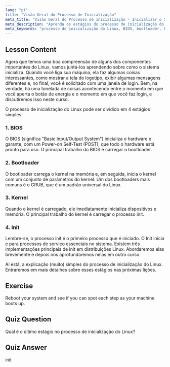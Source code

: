 ```yaml
---
lang: "pt"
title: "Visão Geral do Processo de Inicialização"
meta_title: "Visão Geral do Processo de Inicialização - Inicializar o Sistema"
meta_description: "Aprenda os estágios do processo de inicialização do Linux: BIOS, bootloader, kernel e init. Entenda como o Linux inicia desde o ligar até o login. Guia essencial para iniciantes em Linux."
meta_keywords: "processo de inicialização do Linux, BIOS, bootloader, kernel, init, tutorial de Linux, guia de Linux, iniciante"
---
```


## Lesson Content

Agora que temos uma boa compreensão de alguns dos componentes importantes do Linux, vamos juntá-los aprendendo sobre como o sistema inicializa. Quando você liga sua máquina, ela faz algumas coisas interessantes, como mostrar a tela do logotipo, exibir algumas mensagens diferentes e, no final, você é solicitado com uma janela de login. Bem, na verdade, há uma tonelada de coisas acontecendo entre o momento em que você aperta o botão de energia e o momento em que você faz login, e discutiremos isso neste curso.

O processo de inicialização do Linux pode ser dividido em 4 estágios simples:

### 1. BIOS

O BIOS (significa "Basic Input/Output System") inicializa o hardware e garante, com um Power-on Self-Test (POST), que todo o hardware está pronto para uso. O principal trabalho do BIOS é carregar o bootloader.

### 2. Bootloader

O bootloader carrega o kernel na memória e, em seguida, inicia o kernel com um conjunto de parâmetros do kernel. Um dos bootloaders mais comuns é o GRUB, que é um padrão universal do Linux.

### 3. Kernel

Quando o kernel é carregado, ele imediatamente inicializa dispositivos e memória. O principal trabalho do kernel é carregar o processo init.

### 4. Init

Lembre-se, o processo init é o primeiro processo que é iniciado. O Init inicia e para processos de serviço essenciais no sistema. Existem três implementações principais de init em distribuições Linux. Abordaremos elas brevemente e depois nos aprofundaremos nelas em outro curso.

Aí está, a explicação (muito) simples do processo de inicialização do Linux. Entraremos em mais detalhes sobre esses estágios nas próximas lições.

## Exercise

Reboot your system and see if you can spot each step as your machine boots up.

## Quiz Question

Qual é o último estágio no processo de inicialização do Linux?

## Quiz Answer

init
